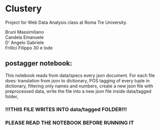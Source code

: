 # Clustery
Project for Web Data Analysis class at Roma Tre University.

Bruni Massimiliano</br>
Candela Emanuele</br>
D' Angelo Gabriele</br>
Frillici Filippo 30 e lode

## postagger notebook:
This notebook reads from data/specs every json document.
For each file does:
  translation from json to dictionary,
  POS tagging of every tuple in dictionary,
  filtering only names and numbers,
  create a new json file with preprocessed data,
  write the file into a new json file inside data/tagged folder,
### !!!THIS FILE WRITES INTO data/tagged FOLDER!!!
### PLEASE READ THE NOTEBOOK BEFORE RUNNING IT
